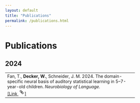 ```yaml
---
layout: default
title: "Publications"
permalink: /publications.html
---
```


# Publications

## 2024

<table>
<tr>
<td style="width:410px">Fan, T., <strong>Decker, W.</strong>, Schneider, J. M. 2024. The domain-specific neural basis of auditory statistical learning in 5–7-year-old children. <i>Neurobiology of Language.</i>
 <br><a href="https://direct.mit.edu/nol/article/doi/10.1162/nol_a_00156/124180">[Link <img src="/images/link.png" alt="Link" width="20" height="20">]</a>
</td>
</tr>
</table>